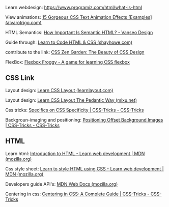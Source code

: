 Learn webdesign: https://www.programiz.com/html/what-is-html
  
View animations:  [15 Gorgeous CSS Text Animation Effects [Examples] (alvarotrigo.com)](https://alvarotrigo.com/blog/css-text-animations/#:~:text=15%20Amazing%20Text%20Animations%20with%20CSS%201%201.,Style%20CSS%20Text%20Animation%20Preview%20...%20More%20items)

HTML Semantics: [How Important Is Semantic HTML? - Vanseo Design](http://vanseodesign.com/web-design/semantic-html/)

Guide through: [Learn to Code HTML & CSS (shayhowe.com)](https://learn.shayhowe.com/html-css/)

contribute to the link:  [CSS Zen Garden: The Beauty of CSS Design](http://www.csszengarden.com/)

FlexBox: [Flexbox Froggy - A game for learning CSS flexbox](http://flexboxfroggy.com/)
## CSS Link
Layout design: [Learn CSS Layout (learnlayout.com)](https://learnlayout.com/)

Layout design: [Learn CSS Layout The Pedantic Way (mixu.net)](http://book.mixu.net/css/)

Css tricks: [Specifics on CSS Specificity | CSS-Tricks - CSS-Tricks](https://css-tricks.com/specifics-on-css-specificity/)

Backgroun-imaging and positioning: [Positioning Offset Background Images | CSS-Tricks - CSS-Tricks](https://css-tricks.com/positioning-offset-background-images/)

## HTML
Learn html: [Introduction to HTML - Learn web development | MDN (mozilla.org)](https://developer.mozilla.org/en-US/docs/Learn/HTML/Introduction_to_HTML)

Css style sheet: [Learn to style HTML using CSS - Learn web development | MDN (mozilla.org)](https://developer.mozilla.org/en-US/docs/Learn/CSS)

Developers guide API's: [MDN Web Docs (mozilla.org)](https://developer.mozilla.org/en-US/)

Centering in css: [Centering in CSS: A Complete Guide | CSS-Tricks - CSS-Tricks](https://css-tricks.com/centering-css-complete-guide/)

